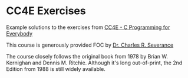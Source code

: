 # CC4E Exercises

Example solutions to the exercises from [CC4E - C Programming for Everybody](https://www.cc4e.com/)

This course is generously provided FOC by [Dr. Charles R. Severance](https://www.dr-chuck.com/)

The course closely follows the original book from 1978 by Brian W. Kernighan and Dennis M. Ritchie.
Although it's long out-of-print, the 2nd Edition from 1988 is still widely available.

